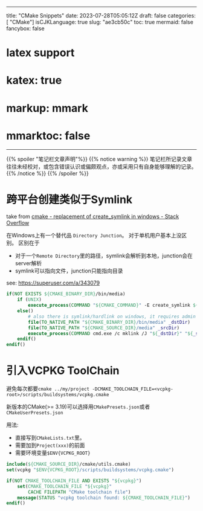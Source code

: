 
---
title: "CMake Snippets"
date: 2023-07-28T05:05:12Z
draft: false
categories: [ "CMake"]
isCJKLanguage: true
slug: "ae3cb50c"
toc: true
mermaid: false
fancybox: false
# latex support
# katex: true
# markup: mmark
# mmarktoc: false 
---


{{% spoiler "笔记栏文章声明"%}} 
    {{% notice warning %}}
    笔记栏所记录文章往往未经校对，或包含错误认识或偏颇观点，亦或采用只有自身能够理解的记录。
    {{% /notice %}}
{{% /spoiler %}}

# 跨平台创建类似于Symlink

take from [cmake - replacement of create_symlink in windows - Stack Overflow](https://stackoverflow.com/questions/61243174/replacement-of-create-symlink-in-windows)

在Windows上有一个替代品 `Directory Junction`。
对于单机用户基本上没区别。
区别在于
- 对于一个`Remote Directory`里的路径，symlink会解析到本地，junction会在server解析
- symlink可以指向文件，junction只能指向目录

see: https://superuser.com/a/343079


```cmake
if(NOT EXISTS ${CMAKE_BINARY_DIR}/bin/media)
    if (UNIX)
        execute_process(COMMAND "${CMAKE_COMMAND}" -E create_symlink ${CMAKE_SOURCE_DIR}/media ${CMAKE_BINARY_DIR}/bin/media)
    else()
        # also there is symlink/hardlink on windows, it requires admin permission
        file(TO_NATIVE_PATH "${CMAKE_BINARY_DIR}/bin/media" _dstDir)
        file(TO_NATIVE_PATH "${CMAKE_SOURCE_DIR}/media" _srcDir)
        execute_process(COMMAND cmd.exe /c mklink /J "${_dstDir}" "${_srcDir}")
    endif()
endif()
```


# 引入VCPKG ToolChain

避免每次都要`cmake ../my/project -DCMAKE_TOOLCHAIN_FILE=<vcpkg-root>/scripts/buildsystems/vcpkg.cmake`

新版本的CMake(>= 3.19)可以选择用`CMakePresets.json`或者`CMakeUserPresets.json`

用法:

- 直接写到`CMakeLists.txt`里。
- 需要加到`Project(xxx)`的前面
- 需要环境变量`$ENV{VCPKG_ROOT}`

```cmake
include(${CMAKE_SOURCE_DIR}/cmake/utils.cmake)
set(vcpkg "$ENV{VCPKG_ROOT}/scripts/buildsystems/vcpkg.cmake")

if(NOT CMAKE_TOOLCHAIN_FILE AND EXISTS "${vcpkg}")
    set(CMAKE_TOOLCHAIN_FILE "${vcpkg}"
        CACHE FILEPATH "CMake toolchain file")
    message(STATUS "vcpkg toolchain found: ${CMAKE_TOOLCHAIN_FILE}")
endif()
```